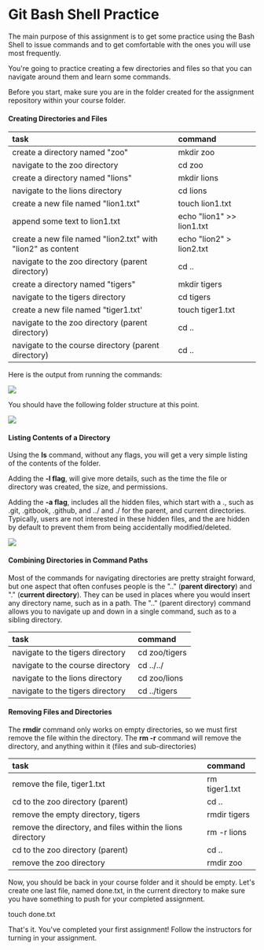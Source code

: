 # Git Bash Shell Practice

The main purpose of this assignment is to get some practice using the Bash Shell to issue commands and to get comfortable with the ones you will use most frequently.

You're going to practice creating a few directories and files so that you can navigate around them and learn some commands. 

Before you start, make sure you are in the folder created for the assignment repository within your course folder.

#### Creating Directories and Files

| task | command |
| :--- | :--- |
| create a directory named "zoo" | mkdir zoo |
| navigate to the zoo directory | cd zoo |
| create a directory named "lions" | mkdir lions |
| navigate to the lions directory | cd lions |
| create a new file named "lion1.txt" | touch lion1.txt |
| append some text to lion1.txt | echo "lion1" &gt;&gt; lion1.txt |
| create a new file named "lion2.txt" with "lion2" as content | echo "lion2" &gt; lion2.txt |
| navigate to the zoo directory \(parent directory\) | cd .. |
| create a directory named "tigers" | mkdir tigers |
| navigate to the tigers directory | cd tigers |
| create a new file named "tiger1.txt' | touch tiger1.txt |
| navigate to the zoo directory \(parent directory\) | cd .. |
| navigate to the course directory \(parent directory\) | cd .. |

Here is the output from running the commands:

![](https://raw.githubusercontent.com/intro-web-dev-master/images/main/git-bash-1.png)



You should have the following folder structure at this point.

![](https://raw.githubusercontent.com/intro-web-dev-master/images/main/git-bash-2.png)



#### Listing Contents of a Directory

Using the **ls** command, without any flags, you will get a very simple listing of the contents of the folder.

Adding the **-l flag**, will give more details, such as the time the file or directory was created, the size, and permissions.

Adding the **-a flag**, includes all the hidden files, which start with a ., such as .git, .gitbook, .github, and ../ and ./ for the parent, and current directories. Typically, users are not interested in these hidden files, and the are hidden by default to prevent them from being accidentally modified/deleted.

![](https://raw.githubusercontent.com/intro-web-dev-master/images/main/git-bash-3.png)



#### Combining Directories in Command Paths

Most of the commands for navigating directories are pretty straight forward, but one aspect that often confuses people is the ".." \(**parent directory**\) and "." \(**current directory**\). They can be used in places where you would insert any directory name, such as in a path. The ".." \(parent directory\) command allows you to navigate up and down in a single command, such as to a sibling directory.

| task | command |
| :--- | :--- |
| navigate to the tigers directory | cd zoo/tigers |
| navigate to the course directory | cd ../../ |
| navigate to the lions directory | cd zoo/lions |
| navigate to the tigers directory | cd ../tigers |

#### Removing Files and Directories

The **rmdir** command only works on empty directories, so we must first remove the file within the directory. The **rm -r** command will remove the directory, and anything within it \(files and sub-directories\)

| task | command |
| :--- | :--- |
| remove the file, tiger1.txt | rm tiger1.txt |
| cd to the zoo directory \(parent\) | cd .. |
| remove the empty directory, tigers | rmdir tigers |
| remove the directory, and files within the lions directory | rm -r lions |
| cd to the zoo directory \(parent\) | cd .. |
| remove the zoo directory | rmdir zoo |

Now, you should be back in your course folder and it should be empty. Let's create one last file, named done.txt, in the current directory to make sure you have something to push for your completed assignment.

touch done.txt

That's it. You've completed your first assignment! Follow the instructors for turning in your assignment.


